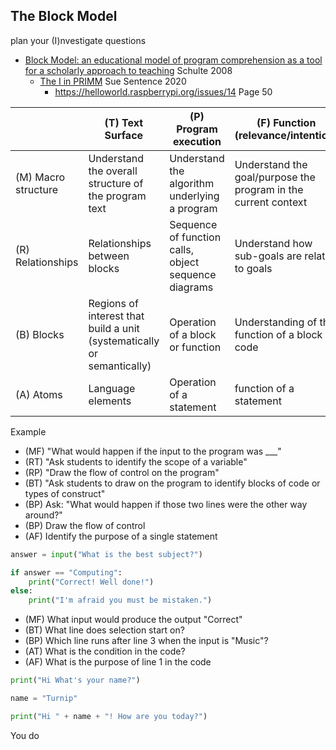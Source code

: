 The Block Model
---------------

plan your (I)nvestigate questions

* [Block Model: an educational model of program comprehension as a tool for a scholarly approach to teaching](https://doi.org/10.1145/1404520.1404535) Schulte 2008
    * [The I in PRIMM](https://helloworld.raspberrypi.org/articles/hw14-the-i-in-primm) Sue Sentence 2020
        * https://helloworld.raspberrypi.org/issues/14 Page 50

| | (T) Text Surface | (P) Program execution | (F) Function (relevance/intention) |
|-|-|-|-|
| (M) Macro structure | Understand the overall structure of the program text | Understand the algorithm underlying a program | Understand the goal/purpose the program in the current context |
| (R) Relationships | Relationships between blocks | Sequence of function calls, object sequence diagrams | Understand how sub-goals are related to goals |
| (B) Blocks | Regions of interest that build a unit (systematically or semantically) | Operation of a block or function | Understanding of the function of a block of code |
| (A) Atoms | Language elements | Operation of a statement | function of a statement |

Example
* (MF) "What would happen if the input to the program was ___"
* (RT) "Ask students to identify the scope of a variable"
* (RP) "Draw the flow of control on the program"
* (BT) "Ask students to draw on the program to identify blocks of code or types of construct"
* (BP) Ask: "What would happen if those two lines were the other way around?"
* (BP) Draw the flow of control
* (AF) Identify the purpose of a single statement

```python {.line-numbers}
answer = input("What is the best subject?")

if answer == "Computing":
    print("Correct! Well done!")
else:
    print("I'm afraid you must be mistaken.")
```
* (MF) What input would produce the output "Correct"
* (BT) What line does selection start on?
* (BP) Which line runs after line 3 when the input is "Music"?
* (AT) What is the condition in the code?
* (AF) What is the purpose of line 1 in the code

```python {.line-numbers}
print("Hi What's your name?")

name = "Turnip"

print("Hi " + name + "! How are you today?")
```
You do
